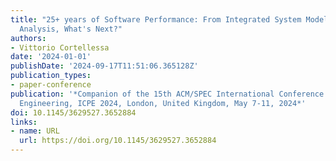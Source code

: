 ```yaml
---
title: "25+ years of Software Performance: From Integrated System Modelling to ML-based
  Analysis, What's Next?"
authors:
- Vittorio Cortellessa
date: '2024-01-01'
publishDate: '2024-09-17T11:51:06.365128Z'
publication_types:
- paper-conference
publication: '*Companion of the 15th ACM/SPEC International Conference on Performance
  Engineering, ICPE 2024, London, United Kingdom, May 7-11, 2024*'
doi: 10.1145/3629527.3652884
links:
- name: URL
  url: https://doi.org/10.1145/3629527.3652884
---
```

